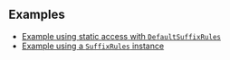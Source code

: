 ## Examples
- [Example using static access with `DefaultSuffixRules`](https://github.com/Komposten/public_suffix/blob/master/example/static_list.dart)
- [Example using a `SuffixRules` instance](https://github.com/Komposten/public_suffix/blob/master/example/instance_list.dart)